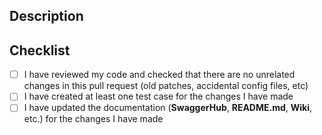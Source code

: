 ## Description

<!-- Write and explain of the changes introduced by this PR for the reviewers to fully understand -->

## Checklist

<!-- Please check everything that applies: -->

- [ ] I have reviewed my code and checked that there are no unrelated changes in this pull request (old patches, accidental config files, etc)
- [ ] I have created at least one test case for the changes I have made
- [ ] I have updated the documentation (**SwaggerHub**, **README.md**, **Wiki**, etc.) for the changes I have made